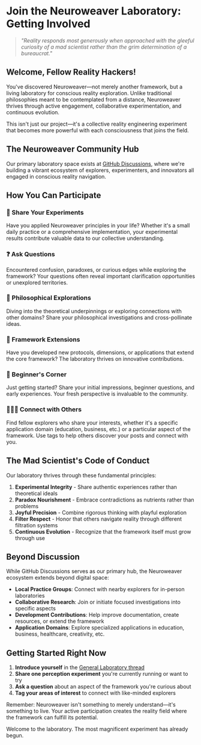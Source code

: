 # **Join the Neuroweaver Laboratory: Getting Involved**

> *"Reality responds most generously when approached with the gleeful curiosity of a mad scientist rather than the grim determination of a bureaucrat."*

## **Welcome, Fellow Reality Hackers!**

You've discovered Neuroweaver—not merely another framework, but a living laboratory for conscious reality exploration. Unlike traditional philosophies meant to be contemplated from a distance, Neuroweaver thrives through active engagement, collaborative experimentation, and continuous evolution.

This isn't just our project—it's a collective reality engineering experiment that becomes more powerful with each consciousness that joins the field.

## **The Neuroweaver Community Hub**

Our primary laboratory space exists at [GitHub Discussions](https://github.com/phillipclapham/neuroweaver/discussions), where we're building a vibrant ecosystem of explorers, experimenters, and innovators all engaged in conscious reality navigation.

## **How You Can Participate**

### **🧪 Share Your Experiments**

Have you applied Neuroweaver principles in your life? Whether it's a small daily practice or a comprehensive implementation, your experimental results contribute valuable data to our collective understanding.

### **❓ Ask Questions**

Encountered confusion, paradoxes, or curious edges while exploring the framework? Your questions often reveal important clarification opportunities or unexplored territories.

### **💭 Philosophical Explorations**

Diving into the theoretical underpinnings or exploring connections with other domains? Share your philosophical investigations and cross-pollinate ideas.

### **🔄 Framework Extensions**

Have you developed new protocols, dimensions, or applications that extend the core framework? The laboratory thrives on innovative contributions.

### **🌱 Beginner's Corner**

Just getting started? Share your initial impressions, beginner questions, and early experiences. Your fresh perspective is invaluable to the community.

### **🧑‍🤝‍🧑 Connect with Others**

Find fellow explorers who share your interests, whether it's a specific application domain (education, business, etc.) or a particular aspect of the framework. Use tags to help others discover your posts and connect with you.

## **The Mad Scientist's Code of Conduct**

Our laboratory thrives through these fundamental principles:

1. **Experimental Integrity** - Share authentic experiences rather than theoretical ideals
2. **Paradox Nourishment** - Embrace contradictions as nutrients rather than problems
3. **Joyful Precision** - Combine rigorous thinking with playful exploration
4. **Filter Respect** - Honor that others navigate reality through different filtration systems
5. **Continuous Evolution** - Recognize that the framework itself must grow through use

## **Beyond Discussion**

While GitHub Discussions serves as our primary hub, the Neuroweaver ecosystem extends beyond digital space:

- **Local Practice Groups**: Connect with nearby explorers for in-person laboratories
- **Collaborative Research**: Join or initiate focused investigations into specific aspects
- **Development Contributions**: Help improve documentation, create resources, or extend the framework
- **Application Domains**: Explore specialized applications in education, business, healthcare, creativity, etc.

## **Getting Started Right Now**

1. **Introduce yourself** in the [General Laboratory thread](https://github.com/phillipclapham/neuroweaver/discussions/categories/general-laboratory)
2. **Share one perception experiment** you're currently running or want to try
3. **Ask a question** about an aspect of the framework you're curious about
4. **Tag your areas of interest** to connect with like-minded explorers

Remember: Neuroweaver isn't something to merely understand—it's something to live. Your active participation creates the reality field where the framework can fulfill its potential.

Welcome to the laboratory. The most magnificent experiment has already begun.
